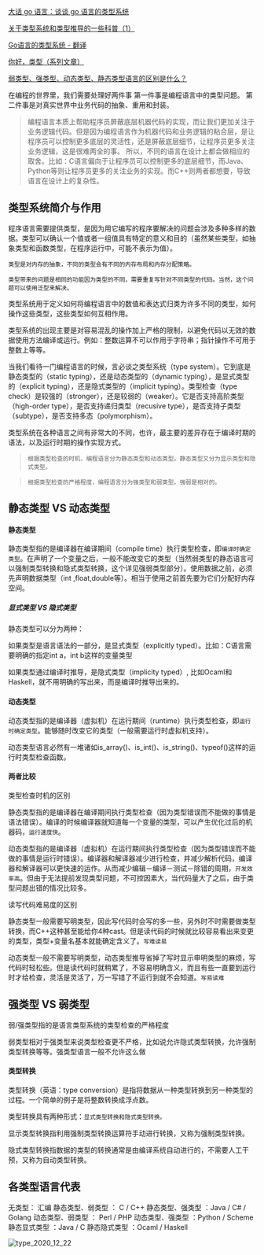 [大话 go 语言：谈谈 go 语言的类型系统](https://baijiahao.baidu.com/s?id=1595603374138052032&wfr=spider&for=pc)

[关于类型系统和类型推导的一些科普（1）](https://my.oschina.net/zhanzhongs/blog/867284)

[Go语言的类型系统 - 翻译](https://studygolang.com/articles/12887?fr=sidebar)

[你好，类型（系列文章）](https://zhuanlan.zhihu.com/p/34669807)

[弱类型、强类型、动态类型、静态类型语言的区别是什么？](https://www.zhihu.com/question/19918532/answer/21647195)

在编程的世界里，我们需要处理好两件事
第一件事是编程语言中的类型问题。
第二件事是对真实世界中业务代码的抽象、重用和封装。

>编程语言本质上帮助程序员屏蔽底层机器代码的实现，而让我们更加关注于业务逻辑代码。但是因为编程语言作为机器代码和业务逻辑的粘合层，是让程序员可以控制更多底层的灵活性，还是屏蔽底层细节，让程序员更多关注业务逻辑，这是很难两全的事。
所以，不同的语言在设计上都会做相应的取舍。比如：C语言偏向于让程序员可以控制更多的底层细节，而Java、Python等则让程序员更多的关注业务的实现。而C++则两者都想要，导致语言在设计上的复杂性。

## 类型系统简介与作用

程序语言需要提供类型，是因为用它编写的程序要解决的问题会涉及多种多样的数据。类型可以确认一个值或者一组值具有特定的意义和目的（虽然某些类型，如抽象类型和函数类型，在程序运行中，可能不表示为值）。

`类型是对内存的抽象，不同的类型会有不同的内存布局和内存分配策略。`

`类型带来的问题是相同的功能因为类型的不同，需要重复写针对不同类型的代码。当然，这个问题可以使用泛型来解决。`

类型系统用于定义如何将编程语言中的数值和表达式归类为许多不同的类型，如何操作这些类型，这些类型如何互相作用。

类型系统的出现主要是对容易混乱的操作加上严格的限制，以避免代码以无效的数据使用方法编译或运行。例如：整数运算不可以作用于字符串；指针操作不可用于整数上等等。

当我们看待一门编程语言的时候，言必谈之类型系统（type system）。它到底是静态类型的（static typing），还是动态类型的（dynamic typing），是显式类型的（explicit typing），还是隐式类型的（implicit typing）。类型检查（type check）是较强的（stronger），还是较弱的（weaker）。它是否支持高阶类型（high-order type），是否支持递归类型（recusive type），是否支持子类型（subtype），是否支持多态（polymorphism）。

类型系统在各种语言之间有非常大的不同，也许，最主要的差异存在于编译时期的语法，以及运行时期的操作实现方式。

>`根据类型检查的时机，编程语言分为静态类型和动态类型。静态类型又分为显示类型和隐式类型。`

>`根据类型检查的严格程度，编程语言分为强类型和弱类型。强弱是相对的。`

## 静态类型 VS 动态类型

#### 静态类型
静态类型指的是编译器在编译期间（compile time）执行类型检查，即`编译时确定类型`。在声明了一个变量之后，一般不能改变它的类型（当然弱类型的静态语言可以强制类型转换和隐式类型转换，这个详见强弱类型部分）。使用数据之前，必须先声明数据类型（int ,float,double等）。相当于使用之前首先要为它们分配好内存空间。

##### 显式类型 VS 隐式类型

静态类型可以分为两种：

如果类型是语言语法的一部分，是显式类型（explicitly typed）。比如：C语言需要明确的指定int a，int b这样的变量类型

如果类型通过编译时推导，是隐式类型（implicity typed）, 比如Ocaml和Haskell，就不用明确的写出来，而是编译时推导出来的。


#### 动态类型

动态类型指的是编译器（虚拟机）在运行期间（runtime）执行类型检查，即`运行时确定类型`。能够随时改变它的类型（一般需要运行时虚拟机支持）。

动态类型语言必然有一堆诸如is_array()、is_int()、is_string()、typeof()这样的运行时类型检查函数。

#### 两者比较

类型检查时机的区别

静态类型指的是编译器在编译期间执行类型检查（因为类型错误而不能做的事情是语法错误）。编译的时候编译器就知道每一个变量的类型，可以产生优化过后的机器码，`运行速度快`。

动态类型指的是编译器（虚拟机）在运行期间执行类型检查（因为类型错误而不能做的事情是运行时错误）。编译器和解译器减少进行检查，并减少解析代码，编译器和解译器可以更快速的运作。从而减少编辑－编译－测试－除错的周期，`开发效率高`。但由于无法提前发现类型问题，不可控因素大，当代码量大了之后，由于类型问题出错的情况比较多。

读写代码难易度的区别

静态类型一般需要写明类型，因此写代码时会写的多一些，另外时不时需要做类型转换，而C++这种甚至能给你4种cast。但是读代码的时候就比较容易看出来变更的类型，类型+变量名基本就能确定含义了。`写难读易`

动态类型一般不需要写明类型，动态类型推导省掉了写时显示申明类型的麻烦，写代码时轻松些。但是读代码时就稍累了，不容易明确含义，而且有些一直要到运行时才给检查，灵活是灵活了，万一写错了不运行到就不会知道。`写易读难`

## 强类型 VS 弱类型

弱/强类型指的是语言类型系统的类型检查的严格程度

弱类型相对于强类型来说类型检查更不严格，比如说允许隐式类型转换，允许强制类型转换等等。强类型语言一般不允许这么做

#### 类型转换

类型转换（英语：type conversion）是指将数据从一种类型转换到另一种类型的过程。一个简单的例子是将整数转换成浮点数。

类型转换具有两种形式：`显式类型转换和隐式类型转换。`

显示类型转换指利用强制类型转换运算符手动进行转换，又称为强制类型转换。

隐式类型转换指数据的类型的转换通常是由编译系统自动进行的，不需要人工干预，又称为自动类型转换。

## 各类型语言代表

无类型： 汇编
静态类型、弱类型 ： C / C++
静态类型、强类型 ：Java / C# / Golang
动态类型、弱类型 ： Perl / PHP
动态类型、强类型 ：Python / Scheme
静态显式类型 ：Java / C
静态隐式类型 ：Ocaml / Haskell

![type_2020_12_22](https://gitee.com/ghongxiang/picture/raw/master/编程/language/type_2020_12_22.jpg)